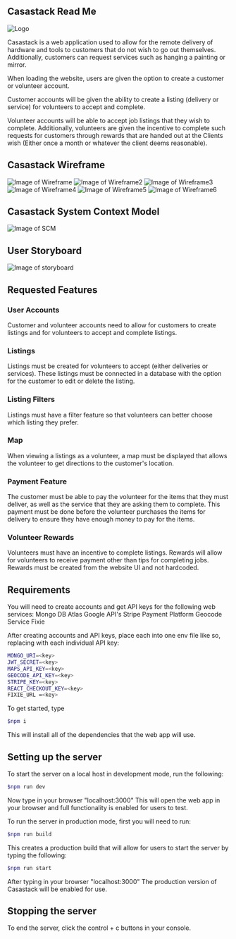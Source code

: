 ## Casastack Read Me 
![Logo](public/casastack_header.png)

Casastack is a web application used to allow for the remote delivery of hardware and tools to customers that do not wish to go out themselves. Additionally, customers can request services such as hanging a painting or mirror.

When loading the website, users are given the option to create a customer or volunteer account.

Customer accounts will be given the ability to create a listing (delivery or service) for volunteers to accept and complete.

Volunteer accounts will be able to accept job listings that they wish to complete. Additionally, volunteers are given the incentive to complete such requests for customers through rewards that are handed out at the Clients wish (Either once a month or whatever the client deems reasonable).

## Casastack Wireframe
![Image of Wireframe](images/casastack-figma-login.png)
![Image of Wireframe2](images/casastack-customer-figma.png)
![Image of Wireframe3](images/volunteer-profile-casastack-figma.png)
![Image of Wireframe4](images/casastack-listings-figma.png)
![Image of Wireframe5](images/listing-info-figma.png)
![Image of Wireframe6](images/casastack-update-listing-figma.png)

## Casastack System Context Model
![Image of SCM](images/SCMCASASTACK.jpg)

## User Storyboard
![Image of storyboard](images/Casastack-Story-Map-FINAL.jpg)

## Requested Features
### User Accounts
Customer and volunteer accounts need to allow for customers to create listings and for volunteers to accept and complete listings.

### Listings
Listings must be created for volunteers to accept (either deliveries or services). These listings must be connected in a database with the option for the customer to edit or delete the listing.

### Listing Filters
Listings must have a filter feature so that volunteers can better choose which listing they prefer.

### Map
When viewing a listings as a volunteer, a map must be displayed that allows the volunteer to get directions to the customer's location.

### Payment Feature
The customer must be able to pay the volunteer for the items that they must deliver, as well as the service that they are asking them to complete. This payment must be done before the volunteer purchases the items for delivery to ensure they have enough money to pay for the items.

### Volunteer Rewards
Volunteers must have an incentive to complete listings. Rewards will allow for volunteers to receive payment other than tips for completing jobs. Rewards must be created from the website UI and not hardcoded.

## Requirements
You will need to create accounts and get API keys for the following web services:
Mongo DB Atlas
Google API's
Stripe Payment Platform
Geocode Service
Fixie

After creating accounts and API keys, place each into one env file like so, replacing <key> with each individual API key:
```bash
MONGO_URI=<key>
JWT_SECRET=<key>
MAPS_API_KEY=<key>
GEOCODE_API_KEY=<key>
STRIPE_KEY=<key>
REACT_CHECKOUT_KEY=<key>
FIXIE_URL =<key>
```

To get started, type
```bash
$npm i
```
This will install all of the dependencies that the web app will use.


## Setting up the server

To start the server on a local host in development mode, run the following:
```bash
$npm run dev
```
Now type in your browser "localhost:3000"
This will open the web app in your browser and full functionality is enabled for users to test.

To run the server in production mode, first you will need to run:
```bash
$npm run build
```
This creates a production build that will allow for users to start the server by typing the following:
```bash
$npm run start
```
After typing in your browser "localhost:3000"
The production version of Casastack will be enabled for use.

## Stopping the server

To end the server, click the control + c buttons in your console.

